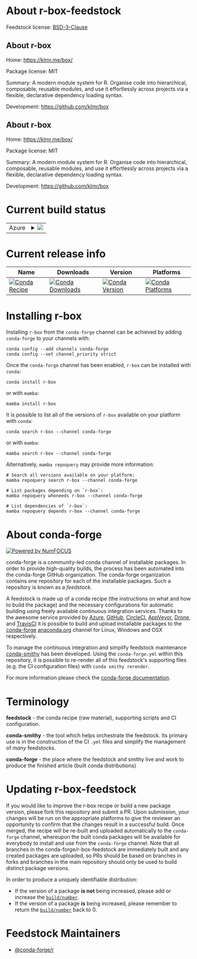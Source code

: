 About r-box-feedstock
=====================

Feedstock license: [BSD-3-Clause](https://github.com/conda-forge/r-box-feedstock/blob/main/LICENSE.txt)


About r-box
-----------

Home: https://klmr.me/box/

Package license: MIT

Summary: A modern module system for R. Organise code into hierarchical, composable, reusable modules, and use it effortlessly across projects via a flexible, declarative dependency loading syntax.

Development: https://github.com/klmr/box

About r-box
-----------

Home: https://klmr.me/box/

Package license: MIT

Summary: A modern module system for R. Organise code into hierarchical, composable, reusable modules, and use it effortlessly across projects via a flexible, declarative dependency loading syntax.

Development: https://github.com/klmr/box

Current build status
====================


<table>
    
  <tr>
    <td>Azure</td>
    <td>
      <details>
        <summary>
          <a href="https://dev.azure.com/conda-forge/feedstock-builds/_build/latest?definitionId=19447&branchName=main">
            <img src="https://dev.azure.com/conda-forge/feedstock-builds/_apis/build/status/r-box-feedstock?branchName=main">
          </a>
        </summary>
        <table>
          <thead><tr><th>Variant</th><th>Status</th></tr></thead>
          <tbody><tr>
              <td>linux_64_r_base4.3</td>
              <td>
                <a href="https://dev.azure.com/conda-forge/feedstock-builds/_build/latest?definitionId=19447&branchName=main">
                  <img src="https://dev.azure.com/conda-forge/feedstock-builds/_apis/build/status/r-box-feedstock?branchName=main&jobName=linux&configuration=linux%20linux_64_r_base4.3" alt="variant">
                </a>
              </td>
            </tr><tr>
              <td>linux_64_r_base4.4</td>
              <td>
                <a href="https://dev.azure.com/conda-forge/feedstock-builds/_build/latest?definitionId=19447&branchName=main">
                  <img src="https://dev.azure.com/conda-forge/feedstock-builds/_apis/build/status/r-box-feedstock?branchName=main&jobName=linux&configuration=linux%20linux_64_r_base4.4" alt="variant">
                </a>
              </td>
            </tr><tr>
              <td>osx_64_r_base4.3</td>
              <td>
                <a href="https://dev.azure.com/conda-forge/feedstock-builds/_build/latest?definitionId=19447&branchName=main">
                  <img src="https://dev.azure.com/conda-forge/feedstock-builds/_apis/build/status/r-box-feedstock?branchName=main&jobName=osx&configuration=osx%20osx_64_r_base4.3" alt="variant">
                </a>
              </td>
            </tr><tr>
              <td>osx_64_r_base4.4</td>
              <td>
                <a href="https://dev.azure.com/conda-forge/feedstock-builds/_build/latest?definitionId=19447&branchName=main">
                  <img src="https://dev.azure.com/conda-forge/feedstock-builds/_apis/build/status/r-box-feedstock?branchName=main&jobName=osx&configuration=osx%20osx_64_r_base4.4" alt="variant">
                </a>
              </td>
            </tr><tr>
              <td>win_64_r_base4.3</td>
              <td>
                <a href="https://dev.azure.com/conda-forge/feedstock-builds/_build/latest?definitionId=19447&branchName=main">
                  <img src="https://dev.azure.com/conda-forge/feedstock-builds/_apis/build/status/r-box-feedstock?branchName=main&jobName=win&configuration=win%20win_64_r_base4.3" alt="variant">
                </a>
              </td>
            </tr><tr>
              <td>win_64_r_base4.4</td>
              <td>
                <a href="https://dev.azure.com/conda-forge/feedstock-builds/_build/latest?definitionId=19447&branchName=main">
                  <img src="https://dev.azure.com/conda-forge/feedstock-builds/_apis/build/status/r-box-feedstock?branchName=main&jobName=win&configuration=win%20win_64_r_base4.4" alt="variant">
                </a>
              </td>
            </tr>
          </tbody>
        </table>
      </details>
    </td>
  </tr>
</table>

Current release info
====================

| Name | Downloads | Version | Platforms |
| --- | --- | --- | --- |
| [![Conda Recipe](https://img.shields.io/badge/recipe-r--box-green.svg)](https://anaconda.org/conda-forge/r-box) | [![Conda Downloads](https://img.shields.io/conda/dn/conda-forge/r-box.svg)](https://anaconda.org/conda-forge/r-box) | [![Conda Version](https://img.shields.io/conda/vn/conda-forge/r-box.svg)](https://anaconda.org/conda-forge/r-box) | [![Conda Platforms](https://img.shields.io/conda/pn/conda-forge/r-box.svg)](https://anaconda.org/conda-forge/r-box) |

Installing r-box
================

Installing `r-box` from the `conda-forge` channel can be achieved by adding `conda-forge` to your channels with:

```
conda config --add channels conda-forge
conda config --set channel_priority strict
```

Once the `conda-forge` channel has been enabled, `r-box` can be installed with `conda`:

```
conda install r-box
```

or with `mamba`:

```
mamba install r-box
```

It is possible to list all of the versions of `r-box` available on your platform with `conda`:

```
conda search r-box --channel conda-forge
```

or with `mamba`:

```
mamba search r-box --channel conda-forge
```

Alternatively, `mamba repoquery` may provide more information:

```
# Search all versions available on your platform:
mamba repoquery search r-box --channel conda-forge

# List packages depending on `r-box`:
mamba repoquery whoneeds r-box --channel conda-forge

# List dependencies of `r-box`:
mamba repoquery depends r-box --channel conda-forge
```


About conda-forge
=================

[![Powered by
NumFOCUS](https://img.shields.io/badge/powered%20by-NumFOCUS-orange.svg?style=flat&colorA=E1523D&colorB=007D8A)](https://numfocus.org)

conda-forge is a community-led conda channel of installable packages.
In order to provide high-quality builds, the process has been automated into the
conda-forge GitHub organization. The conda-forge organization contains one repository
for each of the installable packages. Such a repository is known as a *feedstock*.

A feedstock is made up of a conda recipe (the instructions on what and how to build
the package) and the necessary configurations for automatic building using freely
available continuous integration services. Thanks to the awesome service provided by
[Azure](https://azure.microsoft.com/en-us/services/devops/), [GitHub](https://github.com/),
[CircleCI](https://circleci.com/), [AppVeyor](https://www.appveyor.com/),
[Drone](https://cloud.drone.io/welcome), and [TravisCI](https://travis-ci.com/)
it is possible to build and upload installable packages to the
[conda-forge](https://anaconda.org/conda-forge) [anaconda.org](https://anaconda.org/)
channel for Linux, Windows and OSX respectively.

To manage the continuous integration and simplify feedstock maintenance
[conda-smithy](https://github.com/conda-forge/conda-smithy) has been developed.
Using the ``conda-forge.yml`` within this repository, it is possible to re-render all of
this feedstock's supporting files (e.g. the CI configuration files) with ``conda smithy rerender``.

For more information please check the [conda-forge documentation](https://conda-forge.org/docs/).

Terminology
===========

**feedstock** - the conda recipe (raw material), supporting scripts and CI configuration.

**conda-smithy** - the tool which helps orchestrate the feedstock.
                   Its primary use is in the construction of the CI ``.yml`` files
                   and simplify the management of *many* feedstocks.

**conda-forge** - the place where the feedstock and smithy live and work to
                  produce the finished article (built conda distributions)


Updating r-box-feedstock
========================

If you would like to improve the r-box recipe or build a new
package version, please fork this repository and submit a PR. Upon submission,
your changes will be run on the appropriate platforms to give the reviewer an
opportunity to confirm that the changes result in a successful build. Once
merged, the recipe will be re-built and uploaded automatically to the
`conda-forge` channel, whereupon the built conda packages will be available for
everybody to install and use from the `conda-forge` channel.
Note that all branches in the conda-forge/r-box-feedstock are
immediately built and any created packages are uploaded, so PRs should be based
on branches in forks and branches in the main repository should only be used to
build distinct package versions.

In order to produce a uniquely identifiable distribution:
 * If the version of a package **is not** being increased, please add or increase
   the [``build/number``](https://docs.conda.io/projects/conda-build/en/latest/resources/define-metadata.html#build-number-and-string).
 * If the version of a package **is** being increased, please remember to return
   the [``build/number``](https://docs.conda.io/projects/conda-build/en/latest/resources/define-metadata.html#build-number-and-string)
   back to 0.

Feedstock Maintainers
=====================

* [@conda-forge/r](https://github.com/orgs/conda-forge/teams/r/)

